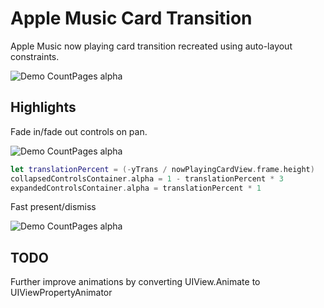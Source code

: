 # Apple Music Card Transition
Apple Music now playing card transition recreated using auto-layout constraints.

![Demo CountPages alpha](https://thumbs.gfycat.com/LegitimateLoathsomeKoalabear-size_restricted.gif)

## Highlights
Fade in/fade out controls on pan.

![Demo CountPages alpha](https://thumbs.gfycat.com/PleasingCircularAyeaye-size_restricted.gif)

```Swift
let translationPercent = (-yTrans / nowPlayingCardView.frame.height)
collapsedControlsContainer.alpha = 1 - translationPercent * 3
expandedControlsContainer.alpha = translationPercent * 1
```

Fast present/dismiss

![Demo CountPages alpha](https://thumbs.gfycat.com/FluffyPrestigiousHedgehog-size_restricted.gif)

## TODO
Further improve animations by converting UIView.Animate to UIViewPropertyAnimator
